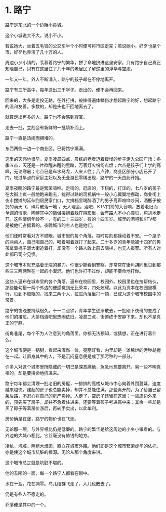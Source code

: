 # 1. 路宁

路宁是东北的一个边陲小县城。

这个小城说大不大，说小不小。

若说她大，坐着五毛钱的公交车半个小时便可将市区走完；若说她小，好歹也是个市，好歹也养活了几十万的人。

周边小乡小镇的，羡慕着路宁的繁华，拼了命地挤进这里安家。只有路宁自己真正知晓自己，只有在这里住了几十年的老居民了解这里的浮华与空虚。

一年又一年，外人不断涌入，路宁的孩子却在不停地离开。

路宁有三所高中，每年送出三千学子。走出的，便不会再回来。

回来的，大多是走投无路，在外打拼，被摔得遍体鳞伤才想起路宁的好，想起路宁的温和友善。多数的，却是头也不回地离去了。

就算走出再多的人，路宁也不会感到寂寞。

走去一批，立刻会有新鲜的一批填补而上。

路宁一直是热闹而拥堵的。

东西两侧一边一个商业区，已将路宁填满。

这里的天亮地很早。夏季凌晨四点，晨练的老者迈着缓慢的步子走入公园广场；冬季五点，天还是一片欲醒未醒的黑暗，万家灯火纷纷点燃；六点是孩子们上学的高峰，无论寒暑；七点已是车水马龙，人来人往；八点钟，商业区部分小店已开了门，吃过早点的家庭主妇以及无业游民零稀出现，路宁的一天由此开始。

夏季夜晚的路宁最是繁荣喧哗。走街的，逛店的，下棋的，打诨的，七八岁的孩子在大街上疯一般地跑来跑去，扰得过路的司机蜗牛一般小心翼翼地挪动，商业街上夜市摆摊的延伸到居民家门口，大排档里喝醉酒了的男子高声喧哗吵闹，酒瓶子被扔的满天飞，碎片散落一地 ，无人理会。酒吧、KTV门前的大音响，放着老旧而单调的情歌，陶醉其中的情侣搂抱着躲在阴影里，会有路人不小心撞见，尴尬地走开。这些情侣年龄不一，有的二十三四岁，有的十四五岁。城里的酒吧和KTV都是被他们占据着的。夜晚城市的主人也是他们。

他们还时常看对方不顺眼。城市里的每个角落，每时每刻都躁动着不安。一个屋子的两桌人，自己喝自己的，喝着喝着就打了起来。二十多岁的青年能被十四岁的男孩拿着棍子满大街追着打，却没有一个路人敢上前去阻拦，也无人报警。所有人对此都已司空见惯。

这个城市本就充溢着无端的暴力。你很少能看到警察，却常常在街角胡同里见到那些三三两两聚在一起的小混混。他们也许打不过你，却能不要命地打你。

这些人遍布在城市里的各个角落，遍布在校园里，校园外。校园里也在拉帮结伙，那些能勾搭一两个外边的便感觉到无比荣幸，四处炫耀。以此为资本在校园里横行，见到不顺眼的，找来三两个人，拉进角落里打一顿，已成为这个城市校园中的常景。

路宁的夜晚要持续很久。十一二点钟，青年学生逐渐散去，一批刚下夜班的变成了他们的接班。大排档酒吧里热闹依旧。凌晨三点，街道终于安静下来。却也不是真正的宁静。

街角巷尾，每个不为人注意到的角落里，你都无法预知，或猜想，正在进行着什么。

这个城市便是一锅粥，看起来浑然一体，亮丽好看，内里却是一滩稀烂的污秽胡搅在一起。让置身其中的人，不是沉闷窒息便是成了那污秽的一部分。

许多人对这个城市里所隐藏的一切已是深恶痛绝，急急地想要离开。另一些不明真相的，却是要拼命地挤进来。

路宁每年都会清理一批老旧的房屋，一排排的高楼从城市中心向着外围蔓延，速度越来越快。建起的房子也总能卖掉，却并不总能住满。那些离开的，为了给自己留条后路，不忍心将自己的房产卖掉。人走了，空房子还留在这里；一些周边外来的，预先买了房子，却并不急着住进来，还要等着孩子考进高中来；其余一些却是买了房子等着房价涨后，再转手卖出，以此牟利。

房价确是在涨，路宁的物价也在飞涨。

无论那一项，与外界相比仍是低廉的。路宁的繁华是给这周边的小乡小镇看的。与外边的大城市相比，它丝毫没有值钱的地方。

凌乱。坑脏。两组大烟囱，直立在城市外围。他们即是这个城市繁荣虚华的依托，亦是使这个城市坑脏的根源。无论从那个角度来讲。

这个城市总之就是坑脏不堪的。

他的丑陋的一面，每一个路宁人都看在眼中。

水在干涸。花在凋零。鸟儿结群飞走了，人儿也散去了。

仍是有些人不愿走的。

乔落便是其中的一个。